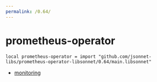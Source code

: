 ```yaml
---
permalink: /0.64/
---
```


# prometheus-operator

```jsonnet
local prometheus-operator = import "github.com/jsonnet-libs/prometheus-operator-libsonnet/0.64/main.libsonnet"
```



* [monitoring](monitoring/index.md)